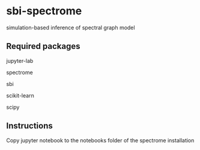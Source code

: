 # sbi-spectrome
simulation-based inference of spectral graph model

## Required packages
jupyter-lab

spectrome

sbi

scikit-learn

scipy

## Instructions
Copy jupyter notebook to the notebooks folder of the spectrome installation

